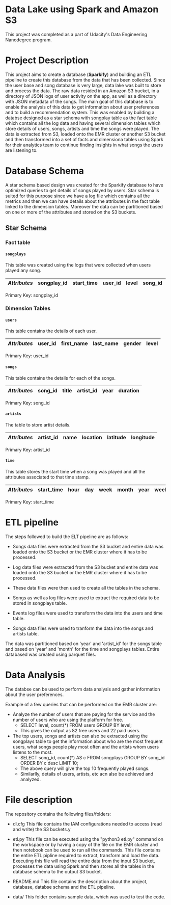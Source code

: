 # Data Lake using Spark and Amazon S3

This project was completed as a part of Udacity's Data Engineering Nanodegree program.

# Project Description

This project aims to create a database (**Sparkify**) and building an ETL pipeline to create this database from the data that has been collected. Since the user base and song database is very large, data lake was built to store and process the data. The raw data resided in an Amazon S3 bucket, in a directory of JSON logs of user activity on the app, as well as a directory with JSON metadata of the songs. The main goal of this database is to enable the analysis of this data to get information about user preferences and to build a recommendation system. This was enabled by building a databse designed as a star schema with songplay table as the fact table which contains all the log data and having several dimension tables which store details of users, songs, artists and time the songs were played. The data is extracted from S3, loaded onto the EMR cluster or another S3 bucket and then transformed into a set of facts and dimensiona tables using Spark for their analytics team to continue finding insights in what songs the users are listening to.

# Database Schema

A star schema based design was created for the Sparkify database to have optimized queries to get details of songs played by users. Star schema is suited for this purpose since we have a log file which contains all the metrics and then we can have details about the attributes in the fact table linked to the dimension tables. Moreover the data can be partitioned based on one or more of the attributes and stored on the S3 buckets.

## Star Schema

### Fact table

#### `songplays`

This table was created using the logs that were collected when users played any song.

|*Attributes*|songplay_id|start_time|user_id|level|song_id|artist_id|session_id|location|user_agent|
|--|--|--|--|--|--|--|--|--|--|

Primary Key: songplay_id

### Dimension Tables

#### `users`

This table contains the details of each user.

|*Attributes*|user_id|first_name|last_name|gender|level|
|--|--|--|--|--|--|

Primary Key: user_id

#### `songs`

This table contains the details for each of the songs.

|*Attributes*|song_id|title|artist_id|year|duration|
|--|--|--|--|--|--|

Primary Key: song_id

#### `artists`

The table to store artist details.

|*Attributes*|artist_id|name|location|latitude|longitude|
|--|--|--|--|--|--|

Primary Key: artist_id

#### `time`

This table stores the start time when a song was played and all the attributes associated to that time stamp.

|*Attributes*|start_time|hour|day|week|month|year|weekday|
|--|--|--|--|--|--|--|--|

Primary Key: start_time

# ETL pipeline

The steps followed to build the ELT pipeline are as follows:

- Songs data files were extracted from the S3 bucket and entire data was loaded onto the S3 bucket or the EMR cluster where it has to be processed.

- Log data files were extracted from the S3 bucket and entire data was loaded onto the S3 bucket or the EMR cluster where it has to be processed.

- These data files were then used to create all the tables in the schema.

- Songs as well as log files were used to extract the required data to be stored in songplays table.

- Events log files were used to transform the data into the users and time table.

- Songs data files were used to tranform the data into the songs and artists table.

The data was partitioned based on 'year' and 'artist_id' for the songs table and based on 'year' and 'month' for the time and songplays tables.
Entire databased was created using parquet files.

# Data Analysis

The databse can be used to perform data analysis and gather information about the user preferences.

Example of a few queries that can be performed on the EMR cluster are:

- Analyze the number of users that are paying for the service and the number of users who are using the platform for free.
    - SELECT level, count(*) FROM users GROUP BY level;
    - This gives the output as 82 free users and 22 paid users.
- The top users, songs and artists can also be extracted using the songplays table to get the information about who are the most frequent users, what songs people play most often and the artists whom users listens to the most.
    - SELECT song_id, count(*) AS c FROM songplays GROUP BY song_id ORDER BY c desc LIMIT 10;
    - The above query will give the top 10 frequently played songs.
    - Similarlly, details of users, artists, etc acn also be achieved and analyzed.

# File description

The repository contains the following files/folders:

- dl.cfg
This file contains the IAM configurations needed to access (read and write) the S3 buckets.y

- etl.py
This file can be executed using the "python3 etl.py" command on the workspace or by having a copy of the file on the EMR cluster and then notebook can be used to run all the commands. This file contains the entire ETL pipline required to extract, transform and load the data. Executing this file will read the entire data from the input S3 bucket, processes the data using Spark and then stores all the tables in the database schema to the output S3 bucket.

- README.md
This file contains the description about the project, database, databse schema and the ETL pipeline.

- data/
This folder contains sample data, which was used to test the code.
